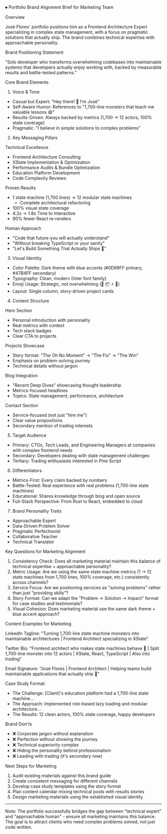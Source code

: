 ⏺ Portfolio Brand Alignment Brief for Marketing Team

  Overview

  José Flores' portfolio positions him as a Frontend Architecture Expert specializing in complex state management, with a focus on
  pragmatic solutions that actually ship. The brand combines technical expertise with approachable personality.

  Brand Positioning Statement

  "Solo developer who transforms overwhelming codebases into maintainable systems that developers actually enjoy working with, backed
  by measurable results and battle-tested patterns."

  Core Brand Elements

  1. Voice & Tone

  - Casual but Expert: "Hey there! 👋 I'm José"
  - Self-Aware Humor: References to "1,700-line monsters that teach me valuable lessons 😅"
  - Results-Driven: Always backed by metrics (1,700 → 12 actors, 100% state coverage)
  - Pragmatic: "I believe in simple solutions to complex problems"

  2. Key Messaging Pillars

  Technical Excellence
  - Frontend Architecture Consulting
  - XState Implementation & Optimization
  - Performance Audits & Bundle Optimization
  - Education Platform Development
  - Code Complexity Reviews

  Proven Results
  - 1 state machine (1,700 lines) → 12 modular state machines
    - Complete architectural refactoring
  - 100% visual state coverage
  - 4.2s → 1.8s Time to Interactive
  - 90% fewer React re-renders

  Human Approach
  - "Code that future-you will actually understand"
  - "Without breaking TypeScript or your sanity"
  - "Let's Build Something That Actually Ships 🚀"

  3. Visual Identity

  - Color Palette: Dark theme with blue accents (#0D99FF primary, #47B4FF secondary)
  - Typography: Clean, modern (Inter font family)
  - Emoji Usage: Strategic, not overwhelming (🚀 📦 ⚡ 🎯)
  - Layout: Single column, story-driven project cards

  4. Content Structure

  Hero Section
  - Personal introduction with personality
  - Real metrics with context
  - Tech stack badges
  - Clear CTA to projects

  Projects Showcase
  - Story format: "The Oh No Moment" → "The Fix" → "The Win"
  - Emphasis on problem-solving journey
  - Technical details without jargon

  Blog Integration
  - "Recent Deep Dives" showcasing thought leadership
  - Metrics-focused headlines
  - Topics: State management, performance, architecture

  Contact Section
  - Service-focused (not just "hire me")
  - Clear value propositions
  - Secondary mention of trading interests

  5. Target Audience

  - Primary: CTOs, Tech Leads, and Engineering Managers at companies with complex frontend needs
  - Secondary: Developers dealing with state management challenges
  - Tertiary: Trading enthusiasts interested in Pine Script

  6. Differentiators

  - Metrics-First: Every claim backed by numbers
  - Battle-Tested: Real experience with real problems (1,700-line state machines)
  - Educational: Shares knowledge through blog and open source
  - Full-Stack Perspective: From Rust to React, embedded to cloud

  7. Brand Personality Traits

  - Approachable Expert
  - Data-Driven Problem Solver
  - Pragmatic Perfectionist
  - Collaborative Teacher
  - Technical Translator

  Key Questions for Marketing Alignment

  1. Consistency Check: Does all marketing material maintain this balance of technical expertise + approachable personality?
  2. Metric Usage: Are we using the same state machine metrics (1 → 12 state machines from 1,700 lines, 100% coverage, etc.) consistently across channels?
  3. Service Focus: Are we positioning services as "solving problems" rather than just "providing skills"?
  4. Story Format: Can we adapt the "Problem → Solution → Impact" format for case studies and testimonials?
  5. Visual Cohesion: Does marketing material use the same dark theme + blue accent approach?

  Content Examples for Marketing

  LinkedIn Tagline: "Turning 1,700-line state machine monsters into maintainable architectures | Frontend Architect specializing in
  XState"

  Twitter Bio: "Frontend architect who makes state machines behave 🤖 | Split 1,700-line monster into 12 actors | XState, React, TypeScript | Also into
   trading"

  Email Signature: "José Flores | Frontend Architect | Helping teams build maintainable applications that actually ship 🚀"

  Case Study Format:
  - The Challenge: [Client]'s education platform had a 1,700-line state machine...
  - The Approach: Implemented role-based lazy loading and modular architecture...
  - The Results: 12 clean actors, 100% state coverage, happy developers

  Brand Don'ts

  - ❌ Corporate jargon without explanation
  - ❌ Perfection without showing the journey
  - ❌ Technical superiority complex
  - ❌ Hiding the personality behind professionalism
  - ❌ Leading with trading (it's secondary now)

  Next Steps for Marketing

  1. Audit existing materials against this brand guide
  2. Create consistent messaging for different channels
  3. Develop case study templates using the story format
  4. Plan content calendar mixing technical posts with results stories
  5. Design marketing materials using the established visual identity

  ---
  Note: The portfolio successfully bridges the gap between "technical expert" and "approachable human" - ensure all marketing maintains
   this balance. The goal is to attract clients who need complex problems solved, not just code written.